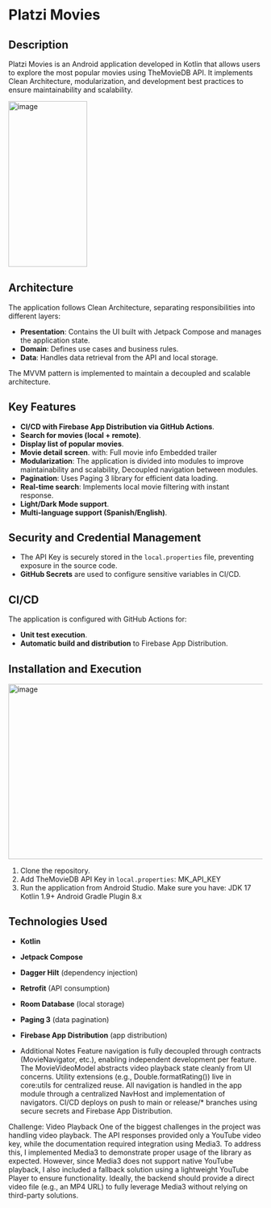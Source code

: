 # Platzi Movies

## Description

Platzi Movies is an Android application developed in Kotlin that allows users to explore the most popular movies using TheMovieDB API. It implements Clean Architecture, modularization, and development best practices to ensure maintainability and scalability.

<img width="156" height="328" alt="image" src="https://github.com/user-attachments/assets/8ec698fd-f127-4bdb-98b1-8e5b33678c7c" />

## Architecture

The application follows Clean Architecture, separating responsibilities into different layers:

- **Presentation**: Contains the UI built with Jetpack Compose and manages the application state.
- **Domain**: Defines use cases and business rules.
- **Data**: Handles data retrieval from the API and local storage.

The MVVM pattern is implemented to maintain a decoupled and scalable architecture.
 
## Key Features

- **CI/CD with Firebase App Distribution via GitHub Actions**.
- **Search for movies (local + remote)**.
- **Display list of popular movies**.
- **Movie detail screen**. with:
Full movie info
Embedded trailer
- **Modularization**: The application is divided into modules to improve maintainability and scalability, Decoupled navigation between modules.
- **Pagination**: Uses Paging 3 library for efficient data loading.
- **Real-time search**: Implements local movie filtering with instant response.
- **Light/Dark Mode support**.
- **Multi-language support (Spanish/English)**.

## Security and Credential Management

- The API Key is securely stored in the `local.properties` file, preventing exposure in the source code.
- **GitHub Secrets** are used to configure sensitive variables in CI/CD.

## CI/CD

The application is configured with GitHub Actions for:

- **Unit test execution**.
- **Automatic build and distribution** to Firebase App Distribution.

## Installation and Execution

<img width="924" height="347" alt="image" src="https://github.com/user-attachments/assets/92f64ab8-4676-46a5-859a-d27676f11800" />


1. Clone the repository.
2. Add TheMovieDB API Key in `local.properties`:
MK_API_KEY
3. Run the application from Android Studio.
Make sure you have:
JDK 17
Kotlin 1.9+
Android Gradle Plugin 8.x

## Technologies Used

- **Kotlin**
- **Jetpack Compose**
- **Dagger Hilt** (dependency injection)
- **Retrofit** (API consumption)
- **Room Database** (local storage)
- **Paging 3** (data pagination)
- **Firebase App Distribution** (app distribution)

- Additional Notes
Feature navigation is fully decoupled through contracts (MovieNavigator, etc.), enabling independent development per feature.
The MovieVideoModel abstracts video playback state cleanly from UI concerns.
Utility extensions (e.g., Double.formatRating()) live in core:utils for centralized reuse.
All navigation is handled in the app module through a centralized NavHost and implementation of navigators.
CI/CD deploys on push to main or release/* branches using secure secrets and Firebase App Distribution.

Challenge: Video Playback
One of the biggest challenges in the project was handling video playback. The API responses provided only a YouTube video key, while the documentation required integration using Media3.
To address this, I implemented Media3 to demonstrate proper usage of the library as expected. However, since Media3 does not support native YouTube playback, I also included a fallback solution using a lightweight YouTube Player to ensure functionality.
Ideally, the backend should provide a direct video file (e.g., an MP4 URL) to fully leverage Media3 without relying on third-party solutions.
